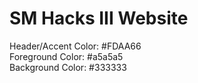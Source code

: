# SM Hacks III Website
Header/Accent Color: #FDAA66  
Foreground Color: #a5a5a5  
Background Color: #333333  
